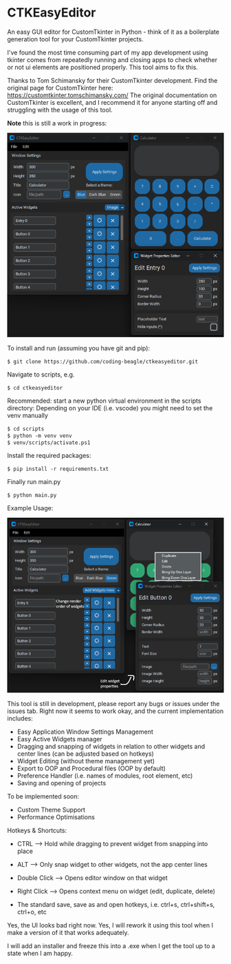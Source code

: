 # CTKEasyEditor

An easy GUI editor for CustomTkinter in Python - think of it as a boilerplate generation tool for your CustomTkinter projects.

I've found the most time consuming part of my app development using tkinter comes from repeatedly running and closing apps to check whether or not ui elements are positioned properly. This tool aims to fix this.

Thanks to Tom Schimansky for their CustomTkinter development. Find the original page for CustomTkinter here: https://customtkinter.tomschimansky.com/
The original documentation on CustomTkinter is excellent, and I recommend it for anyone starting off and struggling with the usage of this tool.

**Note** this is still a work in progress:

![Alt text](/screenshots/ss1.png "Example Screenshot")

To install and run (assuming you have git and pip):

```
$ git clone https://github.com/coding-beagle/ctkeasyeditor.git
```

Navigate to scripts, e.g.

```
$ cd ctkeasyeditor
```

Recommended: start a new python virtual environment in the scripts directory:
Depending on your IDE (i.e. vscode) you might need to set the venv manually

```
$ cd scripts
$ python -m venv venv
$ venv/scripts/activate.ps1
```

Install the required packages:

```
$ pip install -r requirements.txt
```

Finally run main.py

```
$ python main.py
```

Example Usage:

![Alt text](/screenshots/usage1.png "Usage Screenshot")

This tool is still in development, please report any bugs or issues under the issues tab.
Right now it seems to work okay, and the current implementation includes:

- Easy Application Window Settings Management
- Easy Active Widgets manager
- Dragging and snapping of widgets in relation to other widgets and center lines (can be adjusted based on hotkeys)
- Widget Editing (without theme management yet)
- Export to OOP and Procedural files (OOP by default)
- Preference Handler (i.e. names of modules, root element, etc)
- Saving and opening of projects

To be implemented soon:

- Custom Theme Support
- Performance Optimisations

Hotkeys & Shortcuts:

- CTRL --> Hold while dragging to prevent widget from snapping into place
- ALT --> Only snap widget to other widgets, not the app center lines
- Double Click --> Opens editor window on that widget
- Right Click --> Opens context menu on widget (edit, duplicate, delete)

- The standard save, save as and open hotkeys, i.e. ctrl+s, ctrl+shift+s, ctrl+o, etc

Yes, the UI looks bad right now. Yes, I will rework it using this tool when I make a version of it that works adequately.

I will add an installer and freeze this into a .exe when I get the tool up to a state when I am happy.
